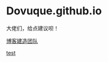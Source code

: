 # Dovuque.github.io

大佬们，给点建议呗！

[博客建造团队](https://www.github.com/dovuque)

[test](https://dovuque.github.io/test/index.md)
